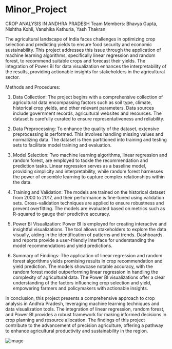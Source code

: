 # Minor_Project
CROP ANALYSIS IN ANDHRA PRADESH 
Team Members: Bhavya Gupta, Nishtha Kohli, Vanshika Kathuria, Yash Thakran

The agricultural landscape of India faces challenges in optimizing crop selection and predicting yields to ensure food security and economic sustainability. 
This project addresses this issue through the application of machine learning algorithms, specifically linear regression and random forest, to recommend suitable crops and forecast their yields. 
The integration of Power BI for data visualization enhances the interpretability of the results, providing actionable insights for stakeholders in the agricultural sector.

Methods and Procedures:

1. Data Collection:
The project begins with a comprehensive collection of agricultural data encompassing factors such as soil type, climate, historical crop yields, and other relevant parameters. Data sources include government records, agricultural websites and resources. The dataset is carefully curated to ensure representativeness and reliability.

2. Data Preprocessing:
To enhance the quality of the dataset, extensive preprocessing is performed. This involves handling missing values and normalizing data. The dataset is then partitioned into training and testing sets to facilitate model training and evaluation.

3. Model Selection:
Two machine learning algorithms, linear regression and random forest, are employed to tackle the recommendation and prediction tasks. Linear regression serves as a baseline model, providing simplicity and interpretability, while random forest harnesses the power of ensemble learning to capture complex relationships within the data.

4. Training and Validation:
The models are trained on the historical dataset from 2000 to 2017, and their performance is fine-tuned using validation sets. Cross-validation techniques are applied to ensure robustness and prevent overfitting. The models are evaluated based on metrics such as R-squared to gauge their predictive accuracy.

5. Power BI Visualization:
Power BI is employed for creating interactive and insightful visualizations. The tool allows stakeholders to explore the data visually, aiding in the identification of patterns and trends. Dashboards and reports provide a user-friendly interface for understanding the model recommendations and yield predictions.

6. Summary of Findings:
The application of linear regression and random forest algorithms yields promising results in crop recommendation and yield prediction. The models showcase notable accuracy, with the random forest model outperforming linear regression in handling the complexity of agricultural data. The Power BI visualizations offer a clear understanding of the factors influencing crop selection and yield, empowering farmers and policymakers with actionable insights.

In conclusion, this project presents a comprehensive approach to crop analysis in Andhra Pradesh, leveraging machine learning techniques and data visualization tools. The integration of linear regression, random forest, and Power BI provides a robust framework for making informed decisions in crop planning and resource allocation. The findings of this project contribute to the advancement of precision agriculture, offering a pathway to enhance agricultural productivity and sustainability in the region.


![image](https://github.com/Nishthakohli1637/Minor_Project/assets/88179674/858fa2c0-cef8-4968-a2eb-23ad821d22ec)
